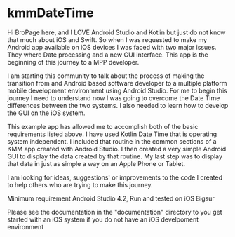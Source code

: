 # kmmDateTime

Hi BroPage here, and I LOVE Android Studio and Kotlin but just do not know that much about iOS and Swift. So when I was requested to make my
Android app available on iOS devices I was faced with two major issues. They where Date processing and a new GUI interface. This app is the beginning of this journey to a MPP developer.

I am starting this community to talk about the process of making the transition from and Android based software developer to a multiple platform mobile development environment using Android Studio. For me to begin this journey I need to understand now I was going to overcome the Date Time differences between the two systems. I also needed to learn how to develop the GUI on the iOS system.

This example app has allowed me to accomplish both of the basic requirements listed above. I have used Kotlin Date Time that is operating system independent. I included that routine in the common sections of a KMM app created with Android Studio. I then created a very simple Android GUI to display the data created by that routine. My last step was to display that data in just as simple a way on an Apple Phone or Tablet.

I am looking for ideas, suggestions' or improvements to the code I created to help others who are trying to make this journey.

Minimum requirement Android Studio 4.2, 
Run and tested on iOS Bigsur

Please see the documentation in the "documentation" directory to you get started with an iOS system if you do not have an iOS develpoment environment
